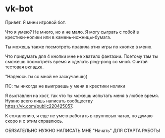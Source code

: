 # vk-bot

Привет. Я мини игровой бот.

Что я умею? Не много, но и не мало. Я могу сыграть с тобой в крестики-нолики или в камень-ножницы-бумага. 

Ты можешь также посмотреть правила этих игры по кнопке в меню. 

Что придумать для 4 кнопки мне не хватило фантазии. Поэтому там ты сможешь посмотреть время и сделать ping-pong со мной. Считай тестовая вкладка. 


"Надеюсь ты со мной не заскучаешь))

ПС: ты никогда не выиграешь у меня в крестики нолики

Я выставлен на хост, так что ты можешь испытать меня в любое время. Нужно всего лишь написать сообществу https://vk.com/public220425057.

К сожалению, я еще не умею работать в групповых чатах, но думаю скоро и с этим справлюсь.


ОБЯЗАТЕЛЬНО НУЖНО НАПИСАТЬ МНЕ "Начать" ДЛЯ СТАРТА РАБОТЫ
